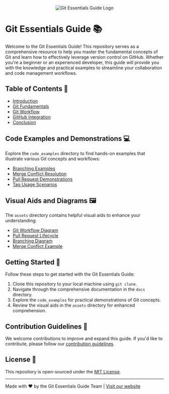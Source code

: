 <div align="center">
  <img src="assets/images/git_essentials_logo.png" alt="Git Essentials Guide Logo">
</div>

# Git Essentials Guide 📚

Welcome to the Git Essentials Guide! This repository serves as a comprehensive resource to help you master the fundamental concepts of Git and learn how to effectively leverage version control on GitHub. Whether you're a beginner or an experienced developer, this guide will provide you with the knowledge and practical examples to streamline your collaboration and code management workflows.

## Table of Contents 📖

- [Introduction](docs/introduction.md)
- [Git Fundamentals](docs/git_fundamentals.md)
- [Git Workflow](docs/git_workflow.md)
- [GitHub Integration](docs/github_integration.md)
- [Conclusion](docs/conclusion.md)

## Code Examples and Demonstrations 💻

Explore the `code_examples` directory to find hands-on examples that illustrate various Git concepts and workflows:

- [Branching Examples](code_examples/branch_examples)
- [Merge Conflict Resolution](code_examples/merge_conflict)
- [Pull Request Demonstrations](code_examples/pull_request_examples)
- [Tag Usage Scenarios](code_examples/tag_examples)

## Visual Aids and Diagrams 🖼️

The `assets` directory contains helpful visual aids to enhance your understanding:

- [Git Workflow Diagram](assets/diagrams/git_workflow.png)
- [Pull Request Lifecycle](assets/diagrams/pull_request_lifecycle.png)
- [Branching Diagram](assets/images/branch_diagram.jpg)
- [Merge Conflict Example](assets/images/merge_conflict_example.png)

## Getting Started 🚀

Follow these steps to get started with the Git Essentials Guide:

1. Clone this repository to your local machine using `git clone`.
2. Navigate through the comprehensive documentation in the `docs` directory.
3. Explore the `code_examples` for practical demonstrations of Git concepts.
4. Review the visual aids in the `assets` directory for enhanced comprehension.

## Contribution Guidelines 🤝

We welcome contributions to improve and expand this guide. If you'd like to contribute, please follow our [contribution guidelines](CONTRIBUTING.md).

## License 📝

This repository is open-sourced under the [MIT License](LICENSE).

---

Made with ❤️ by the Git Essentials Guide Team | [Visit our website](https://www.gitessentials.com)

